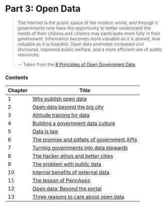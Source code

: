 # Part 3: Open Data

> The Internet is the public space of the modern world, and through it governments now have the opportunity to better understand the needs of their citizens and citizens may participate more fully in their government. Information becomes more valuable as it is shared, less valuable as it is hoarded. Open data promotes increased civil discourse, improved public welfare, and a more efficient use of public resources.

> -- Taken from the [8 Principles of Open Government Data](https://public.resource.org/8_principles.html)

### Contents

| Chapter  | Title  |
|---|---|
| 1 | [Why publish open data](#) |
| 2 | [Open data beyond the big city](#) |
| 3 | [Altitude training for data](#) |
| 4 | [Building a government data culture](#) |
| 5 | [Data is law](#) |
| 6 | [The promise and pitfalls of government APIs](#) |
| 7 | [Turning governments into data stewards](#) |
| 8 | [The hacker ethos and better cities](#) |
| 9 | [The problem with public data](#) |
| 10 | [Internal benefits of external data](#) |
| 11 | [The lesson of PennApps](#) |
| 12 | [Open data: Beyond the portal](#) |
| 13 | [Three reasons to care about open data](#) |